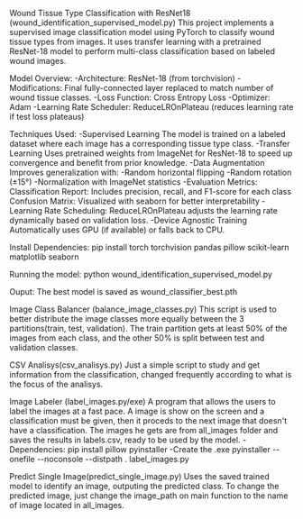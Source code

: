 Wound Tissue Type Classification with ResNet18 (wound_identification_supervised_model.py)
    This project implements a supervised image classification model using PyTorch to classify wound tissue types from images. It uses transfer learning with a pretrained ResNet-18 model to perform multi-class classification based on labeled wound images.

Model Overview:
-Architecture: ResNet-18 (from torchvision)
-Modifications: Final fully-connected layer replaced to match number of wound tissue classes.
-Loss Function: Cross Entropy Loss
-Optimizer: Adam
-Learning Rate Scheduler: ReduceLROnPlateau (reduces learning rate if test loss plateaus)


Techniques Used:
-Supervised Learning
    The model is trained on a labeled dataset where each image has a corresponding tissue type class.
-Transfer Learning
    Uses pretrained weights from ImageNet for ResNet-18 to speed up convergence and benefit from prior knowledge.
-Data Augmentation
    Improves generalization with:
        -Random horizontal flipping
        -Random rotation (±15°)
        -Normalization with ImageNet statistics
-Evaluation Metrics:
    Classification Report: Includes precision, recall, and F1-score for each class
    Confusion Matrix: Visualized with seaborn for better interpretability
-Learning Rate Scheduling:
    ReduceLROnPlateau adjusts the learning rate dynamically based on validation loss.
-Device Agnostic Training
    Automatically uses GPU (if available) or falls back to CPU.

Install Dependencies:
    pip install torch torchvision pandas pillow scikit-learn matplotlib seaborn

Running the model:
    python wound_identification_supervised_model.py

Ouput:
    The best model is saved as wound_classifier_best.pth



Image Class Balancer (balance_image_classes.py)
    This script is used to better distribute the image classes more equally between the 3 partitions(train, test, validation). The train partition gets at least 50% of the images from each class, and the other 50% is split between test and validation classes.

CSV Analisys(csv_analisys.py)
    Just a simple script to study and get information from the classification, changed frequently according to what is the focus of the analisys.

Image Labeler (label_images.py/exe)
    A program that allows the users to label the images at a fast pace. A image is show on the screen and a classification must be given, then it proceds to the next image that doesn't have a classification. The images he gets are from all_images folder and saves the results in labels.csv, ready to be used by the model.
-Dependencies:
    pip install pillow pyinstaller
-Create the .exe
    pyinstaller --onefile --noconsole --distpath . label_images.py


Predict Single Image(predict_single_image.py)
    Uses the saved trained model to identify an image, outputing the predicted class. To change the predicted image, just change the image_path on main function to the name of image located in all_images.